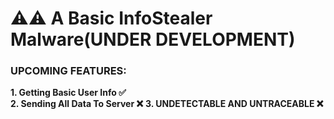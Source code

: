 # ⚠️⚠️ A Basic InfoStealer Malware(UNDER DEVELOPMENT)

### UPCOMING FEATURES:
**1. Getting Basic User Info  ✅**  
**2. Sending All Data To Server  ❌**
**3. UNDETECTABLE AND UNTRACEABLE  ❌**
